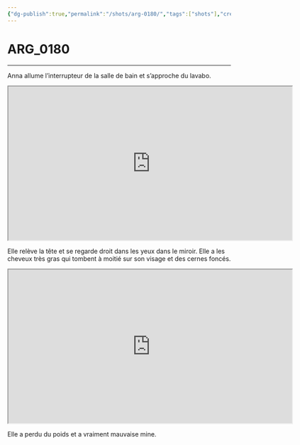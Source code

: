 ```yaml
---
{"dg-publish":true,"permalink":"/shots/arg-0180/","tags":["shots"],"created":"2024-12-19","updated":"2025-01-15"}
---
```



# ARG_0180
---
Anna allume l’interrupteur de la salle de bain et s’approche du lavabo.

<iframe src="https://drive.google.com/file/d/1wDY1tgzNm9phK-Y8wU6drV1h8GY22ZQW/preview" width="640" height="346" allow="autoplay"></iframe>

Elle relève la tête et se regarde droit dans les yeux dans le miroir. Elle a les cheveux très gras qui tombent à moitié sur son visage et des cernes foncés. 

<iframe src="https://drive.google.com/file/d/1plOmICsLnyRhJ_mmbwCK5upyJRw9Bcor/preview" width="640" height="346" allow="autoplay"></iframe>

Elle a perdu du poids et a vraiment mauvaise mine. 

